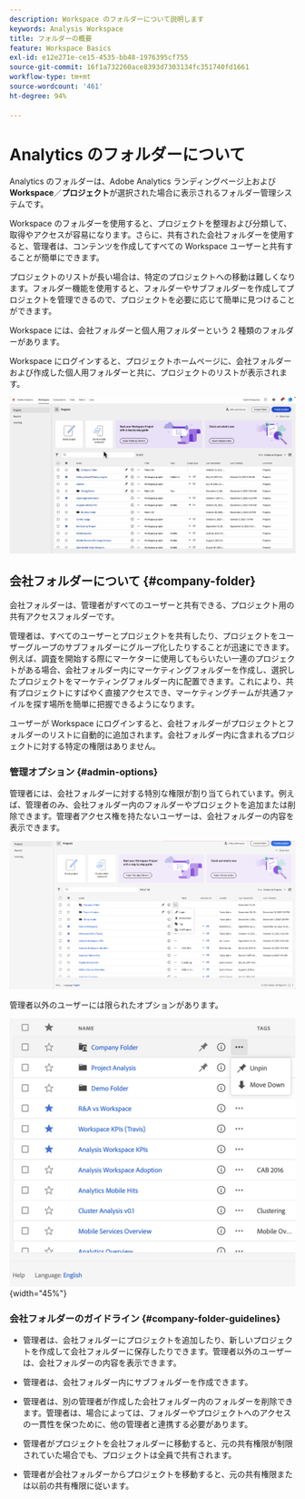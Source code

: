 ```yaml
---
description: Workspace のフォルダーについて説明します
keywords: Analysis Workspace
title: フォルダーの概要
feature: Workspace Basics
exl-id: e12e271e-ce15-4535-bb48-1976395cf755
source-git-commit: 16f1a732260ace8393d7303134fc351740fd1661
workflow-type: tm+mt
source-wordcount: '461'
ht-degree: 94%

---
```


# Analytics のフォルダーについて

Analytics のフォルダーは、Adobe Analytics ランディングページ上および **Workspace**／**プロジェクト**&#x200B;が選択された場合に表示されるフォルダー管理システムです。

Workspace のフォルダーを使用すると、プロジェクトを整理および分類して、取得やアクセスが容易になります。さらに、共有された会社フォルダーを使用すると、管理者は、コンテンツを作成してすべての Workspace ユーザーと共有することが簡単にできます。

プロジェクトのリストが長い場合は、特定のプロジェクトへの移動は難しくなります。フォルダー機能を使用すると、フォルダーやサブフォルダーを作成してプロジェクトを管理できるので、プロジェクトを必要に応じて簡単に見つけることができます。

Workspace には、会社フォルダーと個人用フォルダーという 2 種類のフォルダーがあります。

Workspace にログインすると、プロジェクトホームページに、会社フォルダーおよび作成した個人用フォルダーと共に、プロジェクトのリストが表示されます。

![プロジェクトと Company フォルダーをリストするプロジェクトのホームページ。](/help/analysis-workspace/build-workspace-project/assets/landing-page2.png)

## 会社フォルダーについて {#company-folder}

会社フォルダーは、管理者がすべてのユーザーと共有できる、プロジェクト用の共有アクセスフォルダーです。

管理者は、すべてのユーザーとプロジェクトを共有したり、プロジェクトをユーザーグループのサブフォルダーにグループ化したりすることが迅速にできます。例えば、調査を開始する際にマーケターに使用してもらいたい一連のプロジェクトがある場合、会社フォルダー内にマーケティングフォルダーを作成し、選択したプロジェクトをマーケティングフォルダー内に配置できます。これにより、共有プロジェクトにすばやく直接アクセスでき、マーケティングチームが共通ファイルを探す場所を簡単に把握できるようになります。

ユーザーが Workspace にログインすると、会社フォルダーがプロジェクトとフォルダーのリストに自動的に追加されます。会社フォルダー内に含まれるプロジェクトに対する特定の権限はありません。


### 管理オプション {#admin-options}

管理者には、会社フォルダーに対する特別な権限が割り当てられています。例えば、管理者のみ、会社フォルダー内のフォルダーやプロジェクトを追加または削除できます。管理者アクセス権を持たないユーザーは、会社フォルダーの内容を表示できます。

![管理オプションを表示するプロジェクトページ。](/help/analysis-workspace/build-workspace-project/assets/admin-options.png)

管理者以外のユーザーには限られたオプションがあります。

![フォルダーの管理者以外のオプションを表示するプロジェクトページ。](/help/analysis-workspace/build-workspace-project/assets/non-admin-folder-options.png){width="45%"}

### 会社フォルダーのガイドライン {#company-folder-guidelines}

- 管理者は、会社フォルダーにプロジェクトを追加したり、新しいプロジェクトを作成して会社フォルダーに保存したりできます。管理者以外のユーザーは、会社フォルダーの内容を表示できます。

- 管理者は、会社フォルダー内にサブフォルダーを作成できます。

- 管理者は、別の管理者が作成した会社フォルダー内のフォルダーを削除できます。管理者は、場合によっては、フォルダーやプロジェクトへのアクセスの一貫性を保つために、他の管理者と連携する必要があります。

- 管理者がプロジェクトを会社フォルダーに移動すると、元の共有権限が制限されていた場合でも、プロジェクトは全員で共有されます。

- 管理者が会社フォルダーからプロジェクトを移動すると、元の共有権限または以前の共有権限に従います。
